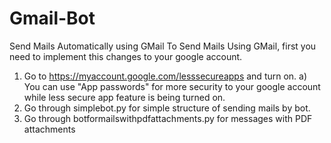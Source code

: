 # Gmail-Bot
Send Mails Automatically using GMail
To Send Mails Using GMail, first you need to implement this changes to your google account.
1) Go to https://myaccount.google.com/lesssecureapps and turn on.
  a) You can use "App passwords" for more security to your google account while less secure app feature is being turned on.
2) Go through simplebot.py for simple structure of sending mails by bot.
3) Go through botformailswithpdfattachments.py for messages with PDF attachments
